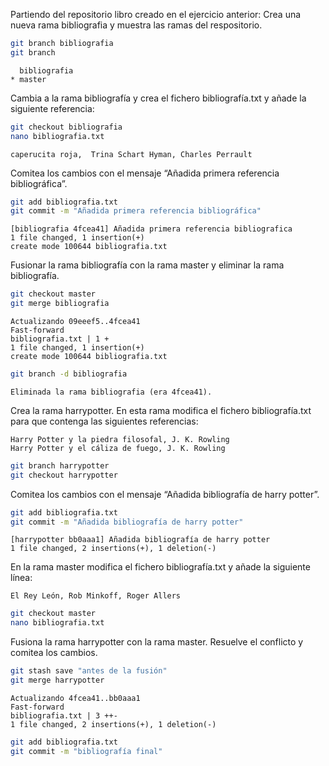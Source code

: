Partiendo del repositorio libro creado en el ejercicio anterior:
Crea una nueva rama bibliografia y muestra las ramas del respositorio.
```bash
git branch bibliografia
git branch
```
      bibliografia
    * master

Cambia a la rama bibliografía y crea el fichero bibliografía.txt y añade la siguiente referencia:
```bash
git checkout bibliografia
nano bibliografia.txt
```
    caperucita roja,  Trina Schart Hyman, Charles Perrault

Comitea los cambios con el mensaje “Añadida primera referencia bibliográfica”.
```bash
git add bibliografia.txt
git commit -m "Añadida primera referencia bibliográfica"
```
    [bibliografia 4fcea41] Añadida primera referencia bibliografica
    1 file changed, 1 insertion(+)
    create mode 100644 bibliografia.txt


Fusionar la rama bibliografía con la rama master y eliminar la rama bibliografía.
```bash
git checkout master
git merge bibliografia
```
    Actualizando 09eeef5..4fcea41
    Fast-forward
    bibliografia.txt | 1 +
    1 file changed, 1 insertion(+)
    create mode 100644 bibliografia.txt

```bash
git branch -d bibliografia
```
    Eliminada la rama bibliografia (era 4fcea41).

Crea la rama harrypotter. En esta rama modifica el fichero bibliografía.txt para que contenga las siguientes referencias:

    Harry Potter y la piedra filosofal, J. K. Rowling
    Harry Potter y el cáliza de fuego, J. K. Rowling

```bash
git branch harrypotter
git checkout harrypotter
```
Comitea los cambios con el mensaje “Añadida bibliografía de harry potter”.
```bash
git add bibliografia.txt
git commit -m "Añadida bibliografía de harry potter"
```
    [harrypotter bb0aaa1] Añadida bibliografía de harry potter
    1 file changed, 2 insertions(+), 1 deletion(-)

En la rama master modifica el fichero bibliografía.txt y añade la siguiente línea:

    El Rey León, Rob Minkoff, Roger Allers 

```bash
git checkout master
nano bibliografia.txt
```
Fusiona la rama harrypotter con la rama master. Resuelve el conflicto y comitea los cambios.
```bash
git stash save "antes de la fusión"
git merge harrypotter
```
    Actualizando 4fcea41..bb0aaa1
    Fast-forward
    bibliografia.txt | 3 ++-
    1 file changed, 2 insertions(+), 1 deletion(-)

```bash
git add bibliografia.txt
git commit -m "bibliografía final"
```


